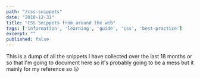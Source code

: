 ```yaml
---
path: "/css-snippets"
date: "2018-12-31"
title: "CSS Snippets from around the web"
tags: ['information', 'learning', 'guide', 'css', 'best-practice']
excerpt: ""
published: false
---
```


This is a dump of all the snippets I have collected over the last 18
months or so that I'm going to document here so it's probably going to
be a mess but it mainly for my reference so 😛
